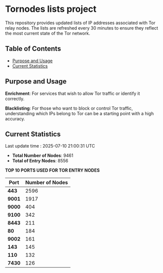 # Tornodes lists project

This repository provides updated lists of IP addresses associated with Tor relay nodes. The lists are refreshed every 30 minutes to ensure they reflect the most current state of the Tor network.

## Table of Contents

- [Purpose and Usage](#purpose-and-usage)
- [Current Statistics](#current-statistics)


## Purpose and Usage

**Enrichment**: For services that wish to allow Tor traffic or identify it correctly.

**Blacklisting**: For those who want to block or control Tor traffic, understanding which IPs belong to Tor can be a starting point with a high accuracy.

## Current Statistics

Last update time : 2025-07-10 21:00:31 UTC

- **Total Number of Nodes**: 9461
- **Total of Entry Nodes**: 8556

**TOP 10 PORTS USED FOR TOR ENTRY NODES**

| **Port** | **Number of Nodes** |
|------|-----------------|
| **443**   | 2596  |
| **9001**   | 1917  |
| **9000**   | 404  |
| **9100**   | 342  |
| **8443**   | 211  |
| **80**   | 184  |
| **9002**   | 161  |
| **143**   | 145  |
| **110**   | 132  |
| **7430**   | 126  |

